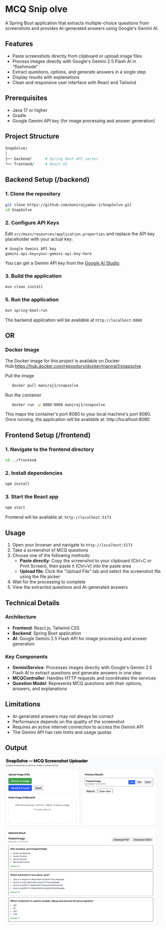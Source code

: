 # MCQ Snip olve

A Spring Boot application that extracts multiple-choice questions from screenshots and provides AI-generated answers using Google's Gemini AI.

## Features

- Paste screenshots directly from clipboard or upload image files
- Process images directly with Google's Gemini 2.5 Flash AI in "flashmode"
- Extract questions, options, and generate answers in a single step
- Display results with explanations
- Clean and responsive user interface with React and Tailwind

## Prerequisites

- Java 17 or higher
- Gradle
- Google Gemini API key (for image processing and answer generation)

## Project Structure

```bash
SnapSolve/
│
├── backend/      # Spring Boot API server
└── frontend/     # React UI
```

## Backend Setup (/backend)

### 1. Clone the repository

```bash
git clone https://github.com/manirajyadav-1/SnapSolve.git
cd SnapSolve
```

### 2. Configure API Keys

Edit `src/main/resources/application.properties` and replace the API key placeholder with your actual key:

```properties
# Google Gemini API key
gemini.api.key=your-gemini-api-key-here
```

You can get a Gemini API key from the [Google AI Studio](https://makersuite.google.com/app/apikey).

### 3. Build the application

```bash
mvn clean install
```

### 5. Run the application

```bash
mvn spring-boot:run
```

The backend application will be available at `http://localhost:8080`

## OR
### Docker Image
The Docker image for this project is available on Docker Hub:https://hub.docker.com/repository/docker/maniraj1/snapsolve

Pull the image

```bash
   docker pull maniraj1/snapsolve
```

Run the container
```bash
   docker run -p 8080:8080 maniraj1/snapsolve
```

This maps the container's port 8080 to your local machine's port 8080. Once running, the application will be available at: http://localhost:8080


## Frontend Setup (/frontend)

### 1. Navigate to the frontend directory

```bash
cd ../frontend
```

### 2. Install dependencies

```bash
npm install
```

### 3. Start the React app

```bash
npm start
```
Frontend will be available at: `http://localhost:5173`

## Usage

1. Open your browser and navigate to `http://localhost:5173`
2. Take a screenshot of MCQ questions
3. Choose one of the following methods:
   - **Paste directly**: Copy the screenshot to your clipboard (Ctrl+C or Print Screen), then paste it (Ctrl+V) into the paste area
   - **Upload file**: Click the "Upload File" tab and select the screenshot file using the file picker
4. Wait for the processing to complete
5. View the extracted questions and AI-generated answers

## Technical Details

### Architecture

- **Frontend**: React.js, Tailwind CSS
- **Backend**: Spring Boot application
- **AI**: Google Gemini 2.5 Flash API for image processing and answer generation

### Key Components

- **GeminiService**: Processes images directly with Google's Gemini 2.5 Flash AI to extract questions and generate answers in one step
- **MCQController**: Handles HTTP requests and coordinates the services
- **Question Model**: Represents MCQ questions with their options, answers, and explanations

## Limitations

- AI-generated answers may not always be correct
- Performance depends on the quality of the screenshot
- Requires an active internet connection to access the Gemini API
- The Gemini API has rate limits and usage quotas

## Output
![App Screenshot](https://raw.githubusercontent.com/manirajyadav-1/SnapSolve/refs/heads/main/output/SnapSolveOutput.png)


